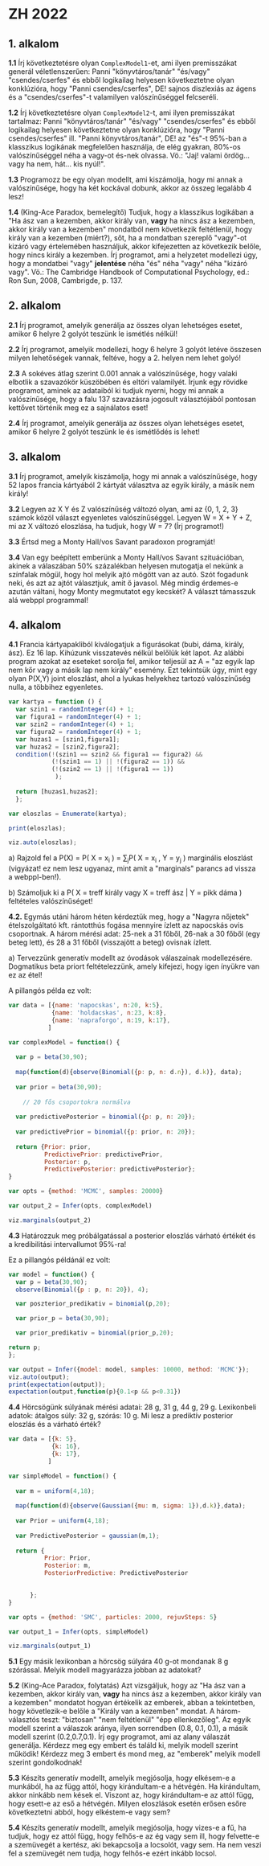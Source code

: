 # ZH 2022

## 1. alkalom

**1.1** Írj következtetésre olyan ````ComplexModel1````-et, ami ilyen premisszákat generál véletlenszerűen: Panni "könyvtáros/tanár" "és/vagy" "csendes/cserfes" és ebből logikailag helyesen következtetne olyan konklúzióra, hogy "Panni csendes/cserfes", DE! sajnos diszlexiás az ágens és a "csendes/cserfes"-t valamilyen valószínűséggel felcseréli.

**1.2** Írj következtetésre olyan ````ComplexModel2````-t, ami ilyen premisszákat tartalmaz: Panni "könyvtáros/tanár" "és/vagy" "csendes/cserfes" és ebből logikailag helyesen következtetne olyan konklúzióra, hogy "Panni csendes/cserfes" ill. "Panni könyvtáros/tanár", DE! az "és"-t 95%-ban a klasszikus logikának megfelelően használja, de elég gyakran, 80%-os valószínűséggel néha a vagy-ot és-nek olvassa. Vö.: "Jaj! valami ördög... vagy ha nem, hát... kis nyúl!".

**1.3** Programozz be egy olyan modellt, ami kiszámolja, hogy mi annak a valószínűsége, hogy ha két kockával dobunk, akkor az összeg legalább 4 lesz!

**1.4** (King-Ace Paradox, bemelegítő) Tudjuk, hogy a klasszikus logikában a "Ha ász van a kezemben, akkor király van, **vagy** ha nincs ász a kezemben, akkor király van a kezemben" mondatból nem következik feltétlenül, hogy király van a kezemben (miért?), sőt, ha a mondatban szereplő "vagy"-ot kizáró vagy értelemében használjuk, akkor kifejezetten az következik belőle, hogy nincs király a kezemben. Írj programot, ami a helyzetet modellezi úgy, hogy a mondatbei "vagy" **jelentése** néha "és" néha "vagy" néha "kizáró vagy". Vö.: The Cambridge Handbook of Computational Psychology, ed.: Ron Sun, 2008, Cambrigde, p. 137.

## 2. alkalom

**2.1** Írj programot, amelyik generálja az összes olyan lehetséges esetet, amikor 6 helyre 2 golyót teszünk le ismétlés nélkül! 

**2.2** Írj programot, amelyik modellezi, hogy 6 helyre 3 golyót letéve összesen milyen lehetőségek vannak, feltéve, hogy a 2. helyen nem lehet golyó!

**2.3** A sokéves átlag szerint 0.001 annak a valószínűsége, hogy valaki elbotlik a szavazókör küszöbében és eltöri valamilyét. Írjunk egy rövidke programot, aminek az adataiból ki tudjuk nyerni, hogy mi annak a valószínűsége, hogy a falu 137 szavazásra jogosult választójából pontosan kettővet történik meg ez a sajnálatos eset!

**2.4** Írj programot, amelyik generálja az összes olyan lehetséges esetet, amikor 6 helyre 2 golyót teszünk le és ismétlődés is lehet! 

## 3. alkalom

**3.1** Írj programot, amelyik kiszámolja, hogy mi annak a valószínűsége, hogy 52 lapos francia kártyából 2 kártyát választva az egyik király, a másik nem király! 

**3.2** Legyen az X Y és Z valószínűség változó olyan, ami az {0, 1, 2, 3} számok közöl választ egyenletes valószínűséggel. Legyen W = X + Y + Z, mi az X változó eloszlása, ha tudjuk, hogy W = 7? (Írj programot!)

**3.3** Értsd meg a Monty Hall/vos Savant paradoxon programját!

**3.4** Van egy beépített emberünk a Monty Hall/vos Savant szituációban, akinek a válaszában 50% százalékban helyesen mutogatja el nekünk a színfalak mögül, hogy hol melyik ajtó mögött van az autó. Szót fogadunk neki, és azt az ajtót választjuk, amit ő javasol. Még mindig érdemes-e azután váltani, hogy Monty megmutatot egy kecskét? A választ támasszuk alá webppl programmal!

## 4. alkalom

**4.1** Francia kártyapakliból kiválogatjuk a figurásokat (bubi, dáma, király, ász). Ez 16 lap. Kihúzunk visszatevés nélkül belőlük két lapot. Az alábbi program azokat az eseteket sorolja fel, amikor teljesül az A = "az egyik lap nem kőr vagy a másik lap nem király" esemény. Ezt tekintsük úgy, mint egy olyan P(X,Y) joint eloszlást, ahol a lyukas helyekhez tartozó valószínűség nulla, a többihez egyenletes.

````javascript
var kartya = function () {
  var szin1 = randomInteger(4) + 1;
  var figura1 = randomInteger(4) + 1;
  var szin2 = randomInteger(4) + 1;
  var figura2 = randomInteger(4) + 1;
  var huzas1 = [szin1,figura1];
  var huzas2 = [szin2,figura2];
  condition(!(szin1 == szin2 && figura1 == figura2) && 
            (!(szin1 == 1) || !(figura2 == 1)) &&
            (!(szin2 == 1) || !(figura1 == 1))
             );
           
  return [huzas1,huzas2];
  };

var eloszlas = Enumerate(kartya);

print(eloszlas);

viz.auto(eloszlas);
````

a) Rajzold fel a P(X) = P( X = x<sub>i</sub> ) = ∑<sub>j</sub>P( X = x<sub>i</sub> , Y = y<sub>j</sub> ) marginális eloszlást (vigyázat! ez nem lesz ugyanaz, mint amit a "marginals" parancs ad vissza a webppl-ben!).

b) Számoljuk ki a P( X = treff király vagy X = treff ász | Y = pikk dáma ) feltételes valószínűséget!

**4.2.** Egymás utáni három héten kérdeztük meg, hogy a "Nagyra nőjetek" ételszolgáltató kft. rántotthús fogása mennyire ízlett az napocskás ovis csoportnak. A három mérési adat: 25-nek a 31 főből, 26-nak a 30 főből (egy beteg lett), és 28 a 31 főből (visszajött a beteg) ovisnak ízlett. 

a) Tervezzünk generatív modellt az óvodások válaszainak modellezésére. Dogmatikus beta priort feltételezzünk, amely kifejezi, hogy igen ínyükre van ez az étel! 

A pillangós példa ez volt:

````javascript
var data = [{name: 'napocskas', n:20, k:5},
            {name: 'holdacskas', n:23, k:8},
            {name: 'napraforgo', n:19, k:17},
           ]

var complexModel = function() {
  
  var p = beta(30,90);
  
  map(function(d){observe(Binomial({p: p, n: d.n}), d.k)}, data);
  
  var prior = beta(30,90);
  
    // 20 fős csoportokra normálva
  
  var predictivePosterior = binomial({p: p, n: 20});
  
  var predictivePrior = binomial({p: prior, n: 20});
  
  return {Prior: prior, 
          PredictivePrior: predictivePrior, 
          Posterior: p, 
          PredictivePosterior: predictivePosterior};
}

var opts = {method: 'MCMC', samples: 20000}

var output_2 = Infer(opts, complexModel)

viz.marginals(output_2)
````

**4.3** Határozzuk meg próbálgatással a posterior eloszlás várható értékét és a kredibilitási intervallumot 95%-ra!

Ez a pillangós példánál ez volt:

````javascript
var model = function() {  
  var p = beta(30,90);
  observe(Binomial({p : p, n: 20}), 4);

  var poszterior_predikativ = binomial(p,20);

  var prior_p = beta(30,90);

  var prior_predikativ = binomial(prior_p,20);

return p;
};

var output = Infer({model: model, samples: 10000, method: 'MCMC'});
viz.auto(output);
print(expectation(output));
expectation(output,function(p){0.1<p && p<0.31})
````

**4.4** Hörcsögünk súlyának mérési adatai: 28 g, 31 g, 44 g, 29 g. Lexikonbeli adatok: átalgos súly: 32 g, szórás: 10 g. Mi lesz a prediktív posterior eloszlás és a várható érték?  

````javascript
var data = [{k: 5},
            {k: 16},
            {k: 17},
           ]

var simpleModel = function() {
  
  var m = uniform(4,18);
   
  map(function(d){observe(Gaussian({mu: m, sigma: 1}),d.k)},data);
  
  var Prior = uniform(4,18);
  
  var PredictivePosterior = gaussian(m,1);
  
  return {
          Prior: Prior, 
          Posterior: m,
          PosteriorPredictive: PredictivePosterior
   

      };
}

var opts = {method: 'SMC', particles: 2000, rejuvSteps: 5}

var output_1 = Infer(opts, simpleModel)

viz.marginals(output_1)
````

**5.1** Egy másik lexikonban a hörcsög súlyára 40 g-ot mondanak 8 g szórással. Melyik modell magyarázza jobban az adatokat?

**5.2** (King-Ace Paradox, folytatás) Azt vizsgáljuk, hogy az "Ha ász van a kezemben, akkor király van, **vagy** ha nincs ász a kezemben, akkor király van a kezemben" mondatot hogyan értékelik az emberek, abban a tekintetben, hogy követlezik-e belőle a "Király van a kezemben" mondat. A három-választós teszt: "biztosan" "nem feltétlenül" "épp ellenkezőleg". Az egyik modell szerint a válaszok aránya, ilyen sorrendben (0.8, 0.1, 0.1), a másik modell szerint (0.2,0.7,0.1). Írj egy programot, ami az alany válaszát generálja. Kérdezz meg egy embert és találd ki, melyik modell szerint működik! Kérdezz meg 3 embert és mond meg, az "emberek" melyik modell szerint gondolkodnak!

**5.3** Készíts generatív modellt, amelyik megjósolja, hogy elkésem-e a munkából, ha az függ attól, hogy kirándultam-e a hétvégén. Ha kirándultam, akkor ninkább nem kések el. Viszont az, hogy kirándultam-e az attól függ, hogy esett-e az eső a hétvégén. Milyen eloszlások esetén erősen esőre következtetni abból, hogy elkéstem-e vagy sem?

**5.4** Készíts generatív modellt, amelyik megjósolja, hogy vizes-e a fű, ha tudjuk, hogy ez attól függ, hogy felhős-e az ég vagy sem ill, hogy felvette-e a szemüvegét a kertész, aki bekapcsolja a locsolót, vagy sem. Ha nem veszi fel a szemüvegét nem tudja, hogy felhős-e ezért inkább locsol. 

